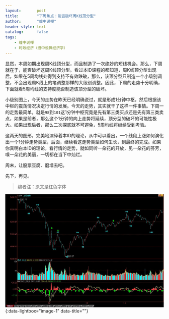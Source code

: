 ```yaml
---
layout:       post
title:        "下周焦点：能否破坏周K线顶分型"
author:       "缠中说禅"
header-style: text
catalog:      false
tags:
    - 缠中说禅
    - 时政经济（缠中说禅经济学）
---
```


显然，本周如期出现周K线顶分型，而且制造了一次绝妙的短线机会。那么，下周就在于，能否破坏这周K线顶分型。看过本ID课程的都知道，周K线顶分型出现后，如果在5周均线处得到支持不有效跌破，那么，该顶分型只制造一个小级别调整，不会出现周K线上的笔调整那样的大级别调整。因此，下周的走势十分明确，下面就看5周均线的支持度能否制造该顶分型的破坏。



小级别图上，今天的走势在昨天已经明确说过，就是形成1分钟中枢，然后根据该中枢的震荡情况决定行情的发展。今天的走势，其实就干了这样一件事情。下周一的走势最简单，就是`98`到`101`这1分钟中枢究竟是先有第三类买点还是先有第三类卖点，如果是前者，那么这个1分钟的向上走势将延续，顶分型的破坏的可能性极大。如果出现后者，那么二次探底就不可避免，5周均线将继续受到考验。



这两天的图形，完美地演绎着本ID的理论，从中可以看出，一个线段上涨如何演化出一个1分钟走势类型，后面，继续看这走势类型如何生长，到最终的完成。如果你真明白本ID的理论，看行情的走势，就如同听一朵花的开放，见一朵花的芬芳，嗅一朵花的美丽，一切都在当下中灿烂。



周末，让股票豆腐、磨墙去吧。



先下，再见。



> 编者注：原文是红色字体



[![](/img/czsc/20070914-0689.jpg)](/img/czsc/20070914-0689.jpg){:data-lightbox="image-1" data-title=""}

